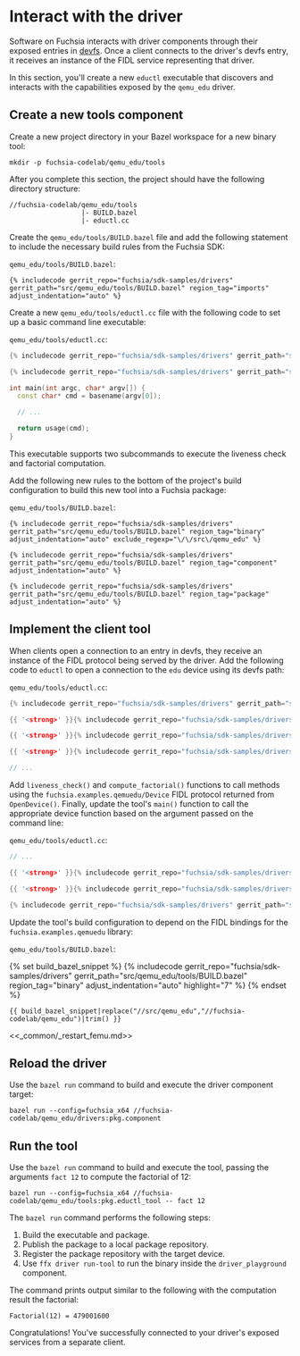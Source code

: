 # Interact with the driver

Software on Fuchsia interacts with driver components through their exposed entries
in [devfs][concepts-devfs]. Once a client connects to the driver's devfs entry,
it receives an instance of the FIDL service representing that driver.

In this section, you'll create a new `eductl` executable that discovers and
interacts with the capabilities exposed by the `qemu_edu` driver.

## Create a new tools component

Create a new project directory in your Bazel workspace for a new binary tool:

```posix-terminal
mkdir -p fuchsia-codelab/qemu_edu/tools
```

After you complete this section, the project should have the following directory
structure:

```none {:.devsite-disable-click-to-copy}
//fuchsia-codelab/qemu_edu/tools
                  |- BUILD.bazel
                  |- eductl.cc
```

Create the `qemu_edu/tools/BUILD.bazel` file and add the following statement to
include the necessary build rules from the Fuchsia SDK:

`qemu_edu/tools/BUILD.bazel`:

```bazel
{% includecode gerrit_repo="fuchsia/sdk-samples/drivers" gerrit_path="src/qemu_edu/tools/BUILD.bazel" region_tag="imports" adjust_indentation="auto" %}
```

Create a new `qemu_edu/tools/eductl.cc` file with the following code to set up a
basic command line executable:

`qemu_edu/tools/eductl.cc`:

```cpp
{% includecode gerrit_repo="fuchsia/sdk-samples/drivers" gerrit_path="src/qemu_edu/tools/eductl.cc" region_tag="imports" adjust_indentation="auto" %}

{% includecode gerrit_repo="fuchsia/sdk-samples/drivers" gerrit_path="src/qemu_edu/tools/eductl.cc" region_tag="cli_helpers" adjust_indentation="auto" %}

int main(int argc, char* argv[]) {
  const char* cmd = basename(argv[0]);

  // ...

  return usage(cmd);
}

```

This executable supports two subcommands to execute the liveness check and
factorial computation.

Add the following new rules to the bottom of the project's build configuration
to build this new tool into a Fuchsia package:

`qemu_edu/tools/BUILD.bazel`:

```bazel
{% includecode gerrit_repo="fuchsia/sdk-samples/drivers" gerrit_path="src/qemu_edu/tools/BUILD.bazel" region_tag="binary" adjust_indentation="auto" exclude_regexp="\/\/src\/qemu_edu" %}

{% includecode gerrit_repo="fuchsia/sdk-samples/drivers" gerrit_path="src/qemu_edu/tools/BUILD.bazel" region_tag="component" adjust_indentation="auto" %}

{% includecode gerrit_repo="fuchsia/sdk-samples/drivers" gerrit_path="src/qemu_edu/tools/BUILD.bazel" region_tag="package" adjust_indentation="auto" %}
```

## Implement the client tool

When clients open a connection to an entry in devfs, they receive an instance of
the FIDL protocol being served by the driver. Add the following code to `eductl`
to open a connection to the `edu` device using its devfs path:

`qemu_edu/tools/eductl.cc`:

```cpp
{% includecode gerrit_repo="fuchsia/sdk-samples/drivers" gerrit_path="src/qemu_edu/tools/eductl.cc" region_tag="imports" adjust_indentation="auto" %}

{{ '<strong>' }}{% includecode gerrit_repo="fuchsia/sdk-samples/drivers" gerrit_path="src/qemu_edu/tools/eductl.cc" region_tag="fidl_imports" adjust_indentation="auto" %}{{ '</strong>' }}

{{ '<strong>' }}{% includecode gerrit_repo="fuchsia/sdk-samples/drivers" gerrit_path="src/qemu_edu/tools/eductl.cc" region_tag="device_path" adjust_indentation="auto" %}{{ '</strong>' }}

{{ '<strong>' }}{% includecode gerrit_repo="fuchsia/sdk-samples/drivers" gerrit_path="src/qemu_edu/tools/eductl.cc" region_tag="device_client" adjust_indentation="auto" %}{{ '</strong>' }}

// ...
```

Add `liveness_check()` and `compute_factorial()` functions to call methods using
the `fuchsia.examples.qemuedu/Device` FIDL protocol returned from `OpenDevice()`.
Finally, update the tool's `main()` function to call the appropriate device
function based on the argument passed on the command line:

`qemu_edu/tools/eductl.cc`:

```cpp
// ...

{{ '<strong>' }}{% includecode gerrit_repo="fuchsia/sdk-samples/drivers" gerrit_path="src/qemu_edu/tools/eductl.cc" region_tag="liveness_check" adjust_indentation="auto" %}{{ '</strong>' }}

{{ '<strong>' }}{% includecode gerrit_repo="fuchsia/sdk-samples/drivers" gerrit_path="src/qemu_edu/tools/eductl.cc" region_tag="compute_factorial" adjust_indentation="auto" %}{{ '</strong>' }}

{% includecode gerrit_repo="fuchsia/sdk-samples/drivers" gerrit_path="src/qemu_edu/tools/eductl.cc" region_tag="main" adjust_indentation="auto" highlight="4,5,6,7,8,9,10,11,12,13,14,15,16,17,18,19,20" %}
```

Update the tool's build configuration to depend on the FIDL bindings for the
`fuchsia.examples.qemuedu` library:

`qemu_edu/tools/BUILD.bazel`:

{% set build_bazel_snippet %}
{% includecode gerrit_repo="fuchsia/sdk-samples/drivers" gerrit_path="src/qemu_edu/tools/BUILD.bazel" region_tag="binary" adjust_indentation="auto" highlight="7" %}
{% endset %}

```bazel
{{ build_bazel_snippet|replace("//src/qemu_edu","//fuchsia-codelab/qemu_edu")|trim() }}
```

<<_common/_restart_femu.md>>

## Reload the driver

Use the `bazel run` command to build and execute the driver component target:

```posix-terminal
bazel run --config=fuchsia_x64 //fuchsia-codelab/qemu_edu/drivers:pkg.component
```

## Run the tool

Use the `bazel run` command to build and execute the tool, passing the arguments
`fact 12` to compute the factorial of 12:

```posix-terminal
bazel run --config=fuchsia_x64 //fuchsia-codelab/qemu_edu/tools:pkg.eductl_tool -- fact 12
```

The `bazel run` command performs the following steps:

1.  Build the executable and package.
1.  Publish the package to a local package repository.
1.  Register the package repository with the target device.
1.  Use `ffx driver run-tool` to run the binary inside the `driver_playground`
    component.

The command prints output similar to the following with the computation result
the factorial:

```none {:.devsite-disable-click-to-copy}
Factorial(12) = 479001600
```

Congratulations! You've successfully connected to your driver's exposed services
from a separate client.

<!-- Reference links -->

[concepts-devfs]: /docs/concepts/drivers/driver_communication.md#service_discovery_using_devfs
